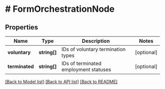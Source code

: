 # # FormOrchestrationNode

## Properties

Name | Type | Description | Notes
------------ | ------------- | ------------- | -------------
**voluntary** | **string[]** | IDs of voluntary termination types | [optional]
**terminated** | **string[]** | IDs of terminated employment statuses | [optional]

[[Back to Model list]](../../README.md#models) [[Back to API list]](../../README.md#endpoints) [[Back to README]](../../README.md)
